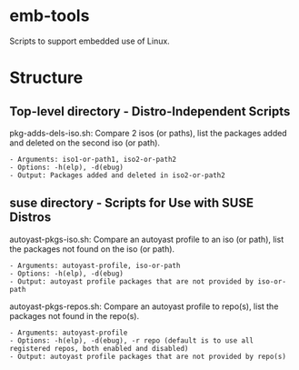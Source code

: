 # emb-tools
Scripts to support embedded use of Linux.

# Structure

## Top-level directory - Distro-Independent Scripts

pkg-adds-dels-iso.sh: Compare 2 isos (or paths), list the packages added and deleted on the second iso (or path).

    - Arguments: iso1-or-path1, iso2-or-path2
    - Options: -h(elp), -d(ebug)
    - Output: Packages added and deleted in iso2-or-path2

## suse directory - Scripts for Use with SUSE Distros

autoyast-pkgs-iso.sh: Compare an autoyast profile to an iso (or path), list the packages not found on the iso (or path).

    - Arguments: autoyast-profile, iso-or-path
    - Options: -h(elp), -d(ebug)
    - Output: autoyast profile packages that are not provided by iso-or-path 

autoyast-pkgs-repos.sh: Compare an autoyast profile to repo(s), list the packages not found in the repo(s).

    - Arguments: autoyast-profile
    - Options: -h(elp), -d(ebug), -r repo (default is to use all registered repos, both enabled and disabled)
    - Output: autoyast profile packages that are not provided by repo(s)
